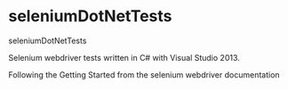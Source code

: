 seleniumDotNetTests
===================

seleniumDotNetTests

Selenium webdriver tests written in C# with Visual Studio 2013.

Following the <a url=https://code.google.com/p/selenium/wiki/GettingStarted>Getting Started</link> from the selenium webdriver documentation
